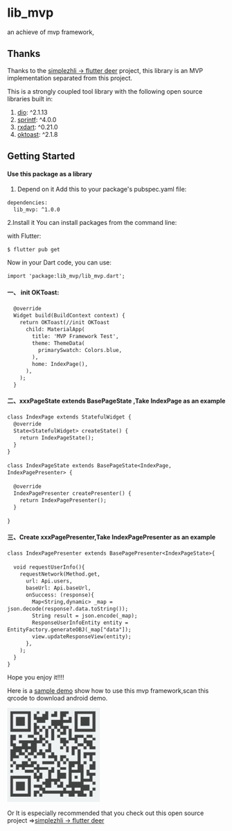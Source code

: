 # lib_mvp

an achieve of mvp framework,


## Thanks
Thanks to the [simplezhli -> flutter deer](https://github.com/simplezhli/flutter_deer) project,
this library is an MVP implementation separated from this project.

This is a strongly coupled tool library with the following open source libraries built in:
1. [dio](https://github.com/flutterchina/dio): ^2.1.13
2. [sprintf](https://github.com/Naddiseo/dart-sprintf): ^4.0.0
3. [rxdart](https://github.com/ReactiveX/rxdart): ^0.21.0
4. [oktoast](https://github.com/OpenFlutter/flutter_oktoast): ^2.1.8

## Getting Started
#### Use this package as a library
1. Depend on it
Add this to your package's pubspec.yaml file:
```
dependencies:
  lib_mvp: ^1.0.0
```

2.Install it
You can install packages from the command line:

with Flutter:
```
$ flutter pub get
```


Now in your Dart code, you can use:

```
import 'package:lib_mvp/lib_mvp.dart';
```

#### 一、 init OKToast:
```
  @override
  Widget build(BuildContext context) {
    return OKToast(//init OKToast
      child: MaterialApp(
        title: 'MVP Framework Test',
        theme: ThemeData(
          primarySwatch: Colors.blue,
        ),
        home: IndexPage(),
      ),
    );
  }
```
#### 二、xxxPageState extends BasePageState ,Take IndexPage as an example
```
class IndexPage extends StatefulWidget {
  @override
  State<StatefulWidget> createState() {
    return IndexPageState();
  }
}

class IndexPageState extends BasePageState<IndexPage, IndexPagePresenter> {

  @override
  IndexPagePresenter createPresenter() {
    return IndexPagePresenter();
  }

}

```

#### 三、Create xxxPagePresenter,Take IndexPagePresenter as an example
```
class IndexPagePresenter extends BasePagePresenter<IndexPageState>{

  void requestUserInfo(){
    requestNetwork(Method.get,
      url: Api.users,
      baseUrl: Api.baseUrl,
      onSuccess: (response){
        Map<String,dynamic> _map = json.decode(response?.data.toString());
        String result = json.encode(_map);
        ResponseUserInfoEntity entity = EntityFactory.generateOBJ(_map["data"]);
        view.updateResponseView(entity);
      },
    );
  }
}
```
Hope you enjoy it!!!!

Here is a [sample demo](https://github.com/MeDeity/flutter_mvp) show how to use this mvp framework,scan this qrcode to download android demo.

![android demo apk](screenshot/demo_download_url.png)

Or It is especially recommended that you check out this open source project =>[simplezhli -> flutter deer](https://github.com/simplezhli/flutter_deer)

